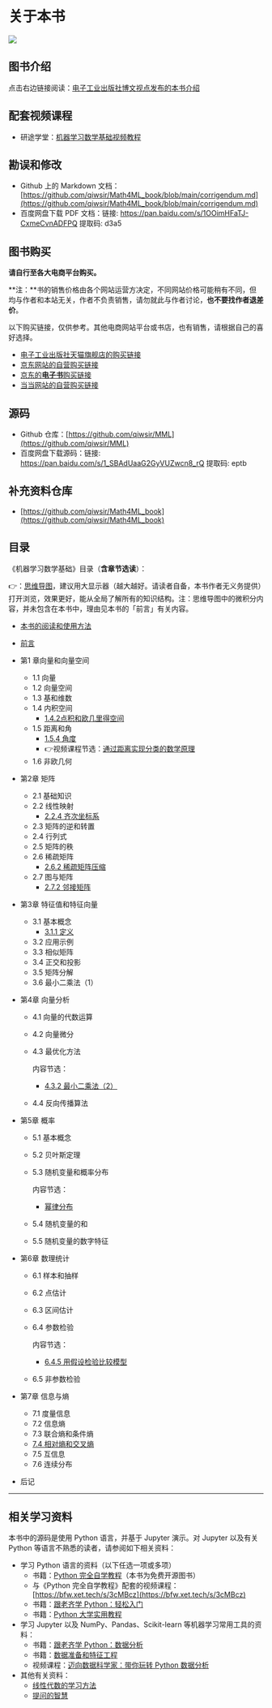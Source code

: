# 关于本书

![](/_static/images/math4ML.png)

## 图书介绍

点击右边链接阅读：[电子工业出版社博文视点发布的本书介绍](https://mp.weixin.qq.com/s/GVcXTGXKKKitNqUnZEtUMg)

## 配套视频课程

- 研途学堂：[机器学习数学基础视频教程](https://yantucs.com/series/XL100124xxxxxx?uname=ec10ef51f3d07f5bb2efaa1b0f94b83c)

## 勘误和修改

- Github 上的 Markdown 文档：[https://github.com/qiwsir/Math4ML_book/blob/main/corrigendum.md](https://github.com/qiwsir/Math4ML_book/blob/main/corrigendum.md)
- 百度网盘下载 PDF 文档：链接: https://pan.baidu.com/s/1OOimHFaTJ-CxmeCvnADFPQ 提取码: d3a5

## 图书购买

**请自行至各大电商平台购买。**

**注：**书的销售价格由各个网站运营方决定，不同网站价格可能稍有不同，但均与作者和本站无关，作者不负责销售，请勿就此与作者讨论，**也不要找作者退差价**。

以下购买链接，仅供参考。其他电商网站平台或书店，也有销售，请根据自己的喜好选择。

- [电子工业出版社天猫旗舰店的购买链接](https://detail.tmall.com/item.htm?spm=a1z10.3-b-s.w4011-22119638442.38.64a81b8bVxnThT&id=669416694891&rn=722f8f9ca01c921371f38750d02e188b&abbucket=17)
- [京东网站的自营购买链接](https://item.jd.com/13624326.html)
- [京东的**电子书**购买链接](https://e.jd.com/30808209.html?ebook=1)
- [当当网站的自营购买链接](http://product.dangdang.com/29374533.html)

## 源码

- Github 仓库：[https://github.com/qiwsir/MML](https://github.com/qiwsir/MML)
- 百度网盘下载源码：链接: https://pan.baidu.com/s/1_SBAdUaaG2GyVUZwcn8_rQ 提取码: eptb

## 补充资料仓库

- [https://github.com/qiwsir/Math4ML_book](https://github.com/qiwsir/Math4ML_book)

## 目录

《机器学习数学基础》目录（**含章节选读**）：

👉：[思维导图](https://www.processon.com/view/link/6216f4785653bb0756497ade)，建议用大显示器（越大越好。请读者自备，本书作者无义务提供）打开浏览，效果更好，能从全局了解所有的知识结构。注：思维导图中的微积分内容，并未包含在本书中，理由见本书的「前言」有关内容。

- [本书的阅读和使用方法](https://mp.weixin.qq.com/s/Y9-RsJAVzR-uuSOLW9Hf2w)

- [前言](https://mp.weixin.qq.com/s?__biz=MzA3ODE4NzExOA==&mid=2657733175&idx=1&sn=0d3085bed31b70193b196ae26b5e32f4&chksm=84dbf536b3ac7c208392b00bc5276533433f13c92dfb8cd5996bd20aaeefdf7ce48f98d67505&token=1200228264&lang=zh_CN#rd)

- 第1 章向量和向量空间

  - 1.1 向量
  - 1.2 向量空间
  - 1.3 基和维数
  - 1.4 内积空间
    - [1.4.2点积和欧几里得空间](https://mp.weixin.qq.com/s?__biz=MzA3ODE4NzExOA==&mid=2657733351&idx=1&sn=84281e984c31893051282817ff402d3c&chksm=84dbf5e6b3ac7cf09388a7e5b1c382398402f0f5f1dbbb86351192b2602f466ff75b0901c5e9&token=1236220121&lang=zh_CN#rd)
  - 1.5 距离和角
    - [1.5.4 角度](https://mp.weixin.qq.com/s/BN_ELnYW17_2BTByQhlYfg)
    - 👉视频课程节选：[通过距离实现分类的数学原理](https://mp.weixin.qq.com/s?__biz=MzA3ODE4NzExOA==&mid=2657734270&idx=1&sn=ead009dddfba8cce4d4d3822c1332a47&chksm=84dbf17fb3ac78693020462b4f073f258d4284aa823dd1f268503bacc15becdbcdcbdf167464&token=218012982&lang=zh_CN#rd)
  - 1.6 非欧几何

- 第2章 矩阵

  - 2.1 基础知识
  - 2.2 线性映射
    - [2.2.4 齐次坐标系](https://mp.weixin.qq.com/s?__biz=MzA3ODE4NzExOA==&mid=2657732694&idx=1&sn=95c80a6f47c94d9c46b11c54eeeca7b2&chksm=84dbf757b3ac7e4125f1a6fd801c7e82c04c0cd4125883b30342f45452aa598654683a8dcf49&token=976453741&lang=zh_CN#rd)
  - 2.3 矩阵的逆和转置
  - 2.4 行列式
  - 2.5 矩阵的秩
  - 2.6 稀疏矩阵
    - [2.6.2 稀疏矩阵压缩](https://mp.weixin.qq.com/s?__biz=MzA3ODE4NzExOA==&mid=2657732728&idx=1&sn=6b98c297c40693a06d06645604d454ba&chksm=84dbf779b3ac7e6fe3350a91e6635e322a3fc8dc5e6fcbe688fc8591678e8a36dc0e7d6c542c&mpshare=1&scene=23&srcid=0104x6awKHnx9gSdB8ivw2m0&sharer_sharetime=1641256680395&sharer_shareid=87726771754be67d1a12fbb0a04ea945%23rd)
  - 2.7 图与矩阵
    - [2.7.2 邻接矩阵](https://mp.weixin.qq.com/s/u2Tj8RWRhrXk31FdRu5kZg)

- 第3章 特征值和特征向量
  - 3.1 基本概念
    - [3.1.1 定义](https://mp.weixin.qq.com/s/LODzpjfdxXVR3nUU5XkY2w)
  - 3.2 应用示例
  - 3.3 相似矩阵
  - 3.4 正交和投影
  - 3.5 矩阵分解
  - 3.6 最小二乘法（1）
- 第4章 向量分析

  - 4.1 向量的代数运算

  - 4.2 向量微分

  - 4.3 最优化方法

    内容节选：

    - [4.3.2 最小二乘法（2）](https://mp.weixin.qq.com/s/eP55X-SqLiO5SKRKRzSjgQ)

  - 4.4 反向传播算法

- 第5章 概率

  - 5.1 基本概念

  - 5.2 贝叶斯定理

  - 5.3 随机变量和概率分布

    内容节选：

    - [幂律分布](https://mp.weixin.qq.com/s/AzFwjqNiPefFDJTvtr7dWA)

  - 5.4 随机变量的和

  - 5.5 随机变量的数字特征

- 第6章 数理统计

  - 6.1 样本和抽样

  - 6.2 点估计

  - 6.3 区间估计

  - 6.4 参数检验

    内容节选：

    - [6.4.5 用假设检验比较模型](https://mp.weixin.qq.com/s/HsyOvPQIbp9tG3XiGEv-PA)

  - 6.5 非参数检验

- 第7章 信息与熵

  - 7.1 度量信息
  - 7.2 信息熵
  - 7.3 联合熵和条件熵
  - [7.4 相对熵和交叉熵](https://mp.weixin.qq.com/s?__biz=MzA3ODE4NzExOA==&mid=2657732868&idx=1&sn=203029787221e738c7d073f5d4b1a3fb&chksm=84dbf605b3ac7f1328397a9bbb833eeae1014991d3a1696726ba8d60c20bd25faab9919d6048&token=1347766832&lang=zh_CN#rd)
  - 7.5 互信息
  - 7.6 连续分布

- 后记

-----

## 相关学习资料

本书中的源码是使用 Python 语言，并基于 Jupyter 演示。对 Jupyter 以及有关 Python 等语言不熟悉的读者，请参阅如下相关资料：

- 学习 Python 语言的资料（以下任选一项或多项）
  - 书籍：[Python 完全自学教程](https://lqlab.readthedocs.io/en/latest/books/self-learning/self-learning.html)（本书为免费开源图书）
  - 与《Python 完全自学教程》配套的视频课程：[https://bfw.xet.tech/s/3cMBcz](https://bfw.xet.tech/s/3cMBcz)
  - 书籍：[跟老齐学 Python：轻松入门](https://github.com/qiwsir/itdiffer/blob/main/learn_python.md)
  - 书籍：[Python 大学实用教程](https://github.com/qiwsir/itdiffer/blob/main/python_course.md)
- 学习 Jupyter 以及 NumPy、Pandas、Scikit-learn 等机器学习常用工具的资料：
  - 书籍：[跟老齐学 Python：数据分析](https://github.com/qiwsir/itdiffer/blob/main/data.md)
  - 书籍：[数据准备和特征工程](https://github.com/qiwsir/itdiffer/blob/main/feature.md)
  - 视频课程：[迈向数据科学家：带你玩转 Python 数据分析](https://edu.csdn.net/course/detail/27814)
- 其他有关资料：
  - [线性代数的学习方法](https://mp.weixin.qq.com/s/AbfoSd8Xx86bmmAxzM8RRQ)
  - [提问的智慧](https://github.com/ryanhanwu/How-To-Ask-Questions-The-Smart-Way/blob/main/README-zh_CN.md)

